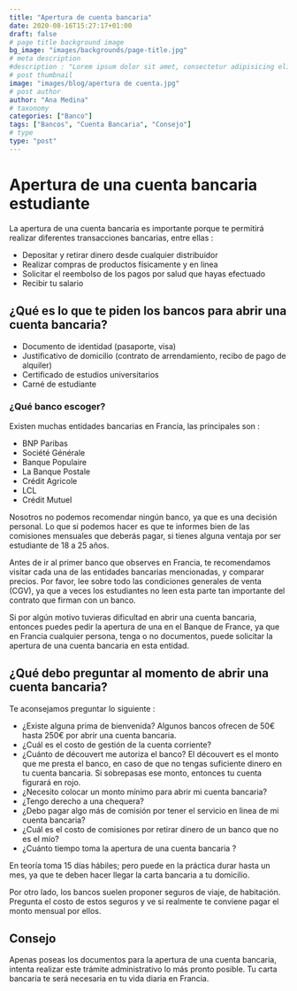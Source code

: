 ```yaml
---
title: "Apertura de cuenta bancaria"
date: 2020-08-16T15:27:17+01:00
draft: false
# page title background image
bg_image: "images/backgrounds/page-title.jpg"
# meta description
#description : "Lorem ipsum dolor sit amet, consectetur adipisicing elit, sed do eiusmod tempor incididunt ut labore. dolore magna aliqua. Ut enim ad minim veniam, quis nostrud."
# post thumbnail
image: "images/blog/apertura de cuenta.jpg"
# post author
author: "Ana Medina"
# taxonomy
categories: ["Banco"]
tags: ["Bancos", "Cuenta Bancaria", "Consejo"]
# type
type: "post"
---
```


# Apertura de una cuenta bancaria estudiante

La apertura de una cuenta bancaria es importante porque te permitirá realizar diferentes transacciones bancarias, entre ellas :

- Depositar y retirar dinero desde cualquier distribuidor
- Realizar compras de productos físicamente y en linea
- Solicitar el reembolso de los pagos por salud que hayas efectuado
- Recibir tu salario

## ¿Qué es lo que te piden los bancos para abrir una cuenta bancaria?

- Documento de identidad (pasaporte, visa)
- Justificativo de domicilio (contrato de arrendamiento, recibo de pago de alquiler)
- Certificado de estudios universitarios
- Carné de estudiante

### ¿Qué banco escoger?

Existen muchas entidades bancarias en Francia, las principales son :

- BNP Paribas
- Société Générale
- Banque Populaire
- La Banque Postale
- Crédit Agricole
- LCL
- Crédit Mutuel

Nosotros no podemos recomendar ningún banco, ya que es una decisión personal. Lo que si podemos hacer es que te informes bien de las comisiones mensuales que deberás pagar, si tienes alguna ventaja por ser estudiante de 18 a 25 años.

Antes de ir al primer banco que observes en Francia, te recomendamos visitar cada una de las entidades bancarias mencionadas, y comparar precios. Por favor, lee sobre todo las condiciones generales de venta (CGV), ya que a veces los estudiantes no leen esta parte tan importante del contrato que firman con un banco.

Si por algún motivo tuvieras dificultad en abrir una cuenta bancaria, entonces puedes pedir la apertura de una en el Banque de France, ya que en Francia cualquier persona, tenga o no documentos, puede solicitar la apertura de una cuenta bancaria en esta entidad.

## ¿Qué debo preguntar al momento de abrir una cuenta bancaria?

Te aconsejamos preguntar lo siguiente :

- ¿Existe alguna prima de bienvenida? Algunos bancos ofrecen de 50€ hasta 250€ por abrir una cuenta bancaria.
- ¿Cuál es el costo de gestión de la cuenta corriente?
- ¿Cuánto de découvert me autoriza el banco? El découvert es el monto que me presta el banco, en caso de que no tengas suficiente dinero en tu cuenta bancaria. Si sobrepasas ese monto, entonces tu cuenta figurará en rojo.
- ¿Necesito colocar un monto mínimo para abrir mi cuenta bancaria?
- ¿Tengo derecho a una chequera?
- ¿Debo pagar algo más de comisión por tener el servicio en linea de mi cuenta bancaria?
- ¿Cuál es el costo de comisiones por retirar dinero de un banco que no es el mío?
- ¿Cuánto tiempo toma la apertura de una cuenta bancaria ?

En teoría toma 15 días hábiles; pero puede en la práctica durar hasta un mes, ya que te deben hacer llegar la carta bancaria a tu domicilio.

Por otro lado, los bancos suelen proponer seguros de viaje, de habitación. Pregunta el costo de estos seguros y ve si realmente te conviene pagar el monto mensual por ellos.

## Consejo

Apenas poseas los documentos para la apertura de una cuenta bancaria, intenta realizar este trámite administrativo lo más pronto posible. Tu carta bancaria te será necesaria en tu vida diaria en Francia.
